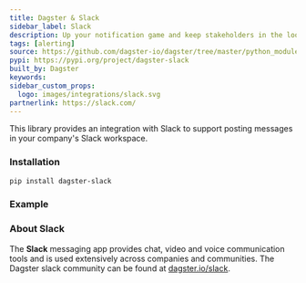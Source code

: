 ```yaml
---
title: Dagster & Slack
sidebar_label: Slack
description: Up your notification game and keep stakeholders in the loop.
tags: [alerting]
source: https://github.com/dagster-io/dagster/tree/master/python_modules/libraries/dagster-slack
pypi: https://pypi.org/project/dagster-slack
built_by: Dagster
keywords:
sidebar_custom_props:
  logo: images/integrations/slack.svg
partnerlink: https://slack.com/
---
```


This library provides an integration with Slack to support posting messages in your company's Slack workspace.

### Installation

```bash
pip install dagster-slack
```

### Example

<CodeExample path="docs_snippets/docs_snippets/integrations/slack.py" language="python" />

### About Slack

The **Slack** messaging app provides chat, video and voice communication tools and is used extensively across companies and communities. The Dagster slack community can be found at [dagster.io/slack](https://dagster.io/slack).
